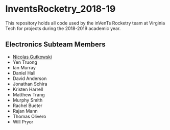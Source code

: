 # InventsRocketry_2018-19
This repository holds all code used by the inVenTs Rocketry team at Virginia Tech for projects during the 2018-2019 academic year.

## Electronics Subteam Members
* [Nicolas Gutkowski](Users/nicolas-gutkowski.md)
* Yen Truong
* Ian Murray
* Daniel Hall
* David Anderson
* Jonathan Schira
* Kristen Harrell
* Matthew Trang
* Murphy Smith
* Rachel Bueter
* Rajan Mann
* Thomas Olivero
* Will Pryor
